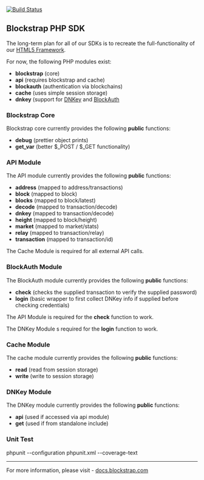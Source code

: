 [![Build Status](https://travis-ci.org/rossaffandy/blockstrap-php.svg?branch=UnitTest)](https://travis-ci.org/rossaffandy/blockstrap-php)

## Blockstrap PHP SDK

The long-term plan for all of our SDKs is to recreate the full-functionality of our [HTML5 Framework](http://github.com/blockstrap/framework).

For now, the following PHP modules exist:

* __blockstrap__ (core)
* __api__ (requires blockstrap and cache)
* __blockauth__ (authentication via blockchains)
* __cache__ (uses simple session storage)
* __dnkey__ (support for [DNKey](http://dnkey.org) and [BlockAuth](http://blockauth.org)

### Blockstrap Core

Blockstrap core currently provides the following __public__ functions:

* __debug__ (prettier object prints)
* __get_var__ (better $_POST / $_GET functionality)

### API Module

The API module currently provides the following __public__ functions:

* __address__ (mapped to address/transactions)
* __block__ (mapped to block)
* __blocks__ (mapped to block/latest)
* __decode__ (mapped to transaction/decode)
* __dnkey__ (mapped to transaction/decode)
* __height__ (mapped to block/height)
* __market__ (mapped to market/stats)
* __relay__ (mapped to transaction/relay)
* __transaction__ (mapped to transaction/id)

The Cache Module is required for all external API calls.

### BlockAuth Module

The BlockAuth module currently provides the following __public__ functions:

* __check__ (checks the supplied transaction to verify the supplied password)
* __login__ (basic wrapper to first collect DNKey info if supplied before checking credentials)

The API Module is required for the __check__ function to work.

The DNKey Module s required for the __login__ function to work.

### Cache Module

The cache module currently provides the following __public__ functions:

* __read__ (read from session storage)
* __write__ (write to session storage)

### DNKey Module

The DNKey module currently provides the following __public__ functions:

* __api__ (used if accessed via api module)
* __get__ (used if from standalone include)

### Unit Test

phpunit --configuration phpunit.xml --coverage-text

--------------------------

For more information, please visit - [docs.blockstrap.com](http://docs.blockstrap.com)